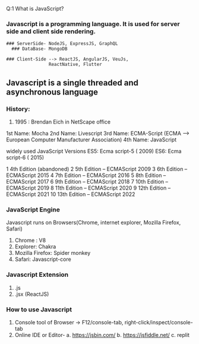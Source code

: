 Q:1 What is JavaScript?

### Javascript is a programming language. It is used for server side and client side rendering.

    ### ServerSide- NodeJS, ExpressJS, GraphQL
      ### DataBase- MongoDB

    ### Client-Side --> ReactJS, AngularJS, VeuJs,
                    ReactNative, Flutter

## Javascript is a single threaded and asynchronous language

### History:

1. 1995 : Brendan Eich in NetScape office

1st Name: Mocha
2nd Name: Livescript
3rd Name: ECMA-Script (ECMA --> European Computer Manufacturer Association)
4th Name: JavaScript

widely used JavaScript Versions
ES5: Ecma script-5 ( 2009)
ES6: Ecma script-6 ( 2015)

1 4th Edition (abandoned)
2 5th Edition – ECMAScript 2009
3 6th Edition – ECMAScript 2015
4 7th Edition – ECMAScript 2016
5 8th Edition – ECMAScript 2017
6 9th Edition – ECMAScript 2018
7 10th Edition – ECMAScript 2019
8 11th Edition – ECMAScript 2020
9 12th Edition – ECMAScript 2021
10 13th Edition – ECMAScript 2022

### JavaScript Engine

Javascript runs on Browsers(Chrome, internet explorer, Mozilla Firefox, Safari)

1. Chrome : V8
2. Explorer: Chakra
3. Mozilla Firefox: Spider monkey
4. Safari: Javascript-core

### Javascript Extension

1. .js
2. .jsx (ReactJS)

### How to use Javascript

1. Console tool of Browser -> F12/console-tab, right-click/inspect/console-tab
2. Online IDE or Editor-
   a. https://jsbin.com/
   b. https://jsfiddle.net/
   c. replit
